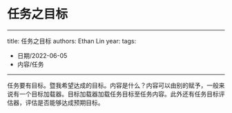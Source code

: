 # 任务之目标


---
title: 任务之目标
authors: Ethan Lin
year:
tags:
  - 日期/2022-06-05 
  - 内容/任务 
---



任务要有目标。暨我希望达成的目标。内容是什么？内容可以由别的赋予，一般来说有一个目标加载器。目标加载器加载任务目标至任务内容。此外还有任务目标评估器，评估是否能够达成预期目标。
